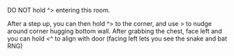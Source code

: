 DO NOT hold ^> entering this room.

After a step up, you can then hold ^> to the corner, and use > to nudge around corner hugging bottom wall.
After grabbing the chest, face left and you can hold <^ to align with door (facing left lets you see the snake and bat RNG)
